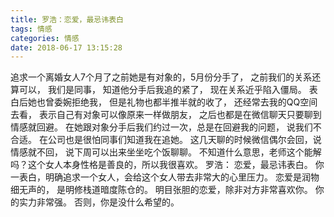 ```yaml
---
title: 罗浩：恋爱，最忌讳表白
tags: 情感
categories: 情感
date: 2018-06-17 13:15:28
---
```


追求一个离婚女人7个月了之前她是有对象的，5月份分手了，
之前我们的关系还算可以，
我们是同事，
知道他分手后我追的紧了，
现在关系近乎陷入僵局。
表白后她也曾委婉拒绝我，
但是礼物也都半推半就的收了，
还经常去我的QQ空间去看，
表示自己有对象可以像原来一样做朋友，
之后也都是在微信聊天只要聊到情感就回避。
在她跟对象分手后我们约过一次，总是在回避我的问题，
说我们不合适。
在公司也是很怕同事们知道我在追她。
这几天聊的时候微信偶尔会回，说情感就不回，
说下周可以出来坐坐吃个饭聊聊。
不知道什么意思，老师这个能解吗？这个女人本身性格是善良的，所以我很喜欢。
罗浩：
恋爱，最忌讳表白。
你一表白，明确追求一个女人，会给这个女人带去非常大的心里压力。
恋爱是润物细无声的，
是明修栈道暗度陈仓的。
明目张胆的恋爱，除非对方非常喜欢你。
你的实力非常强。
否则，你是没什么希望的。